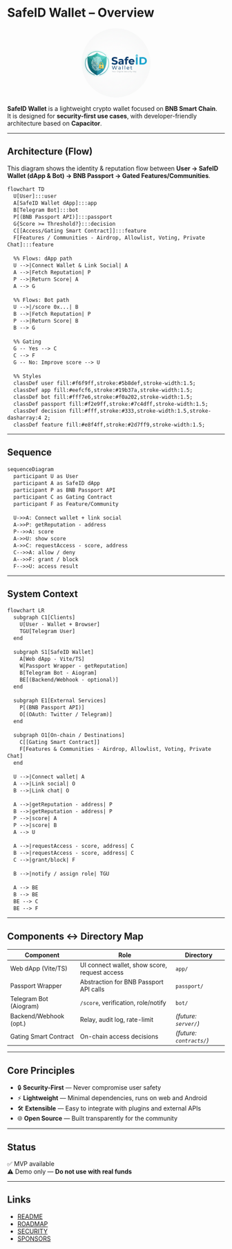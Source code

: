 # SafeID Wallet – Overview

<p align="center">
  <img src="./assets/safeid-logo-circle.png" alt="SafeID Wallet Logo" width="160" style="border-radius:50%"/>
</p>

**SafeID Wallet** is a lightweight crypto wallet focused on **BNB Smart Chain**.  
It is designed for **security-first use cases**, with developer-friendly architecture based on **Capacitor**.

---

## Architecture (Flow)

This diagram shows the identity & reputation flow between **User → SafeID Wallet (dApp & Bot) → BNB Passport → Gated Features/Communities**.

```mermaid
flowchart TD
  U[User]:::user
  A[SafeID Wallet dApp]:::app
  B[Telegram Bot]:::bot
  P[(BNB Passport API)]:::passport
  G{Score >= Threshold?}:::decision
  C[[Access/Gating Smart Contract]]:::feature
  F[Features / Communities - Airdrop, Allowlist, Voting, Private Chat]:::feature

  %% Flows: dApp path
  U -->|Connect Wallet & Link Social| A
  A -->|Fetch Reputation| P
  P -->|Return Score| A
  A --> G

  %% Flows: Bot path
  U -->|/score 0x...| B
  B -->|Fetch Reputation| P
  P -->|Return Score| B
  B --> G

  %% Gating
  G -- Yes --> C
  C --> F
  G -- No: Improve score --> U

  %% Styles
  classDef user fill:#f6f9ff,stroke:#5b8def,stroke-width:1.5;
  classDef app fill:#eefcf6,stroke:#19b37a,stroke-width:1.5;
  classDef bot fill:#fff7e6,stroke:#f0a202,stroke-width:1.5;
  classDef passport fill:#f2e9ff,stroke:#7c4dff,stroke-width:1.5;
  classDef decision fill:#fff,stroke:#333,stroke-width:1.5,stroke-dasharray:4 2;
  classDef feature fill:#e8f4ff,stroke:#2d7ff9,stroke-width:1.5;
```

---

## Sequence

```mermaid
sequenceDiagram
  participant U as User
  participant A as SafeID dApp
  participant P as BNB Passport API
  participant C as Gating Contract
  participant F as Feature/Community

  U->>A: Connect wallet + link social
  A->>P: getReputation - address
  P-->>A: score
  A->>U: show score
  A->>C: requestAccess - score, address
  C-->>A: allow / deny
  A-->>F: grant / block
  F-->>U: access result
```

---

## System Context

```mermaid
flowchart LR
  subgraph C1[Clients]
    U[User - Wallet + Browser]
    TGU[Telegram User]
  end

  subgraph S1[SafeID Wallet]
    A[Web dApp - Vite/TS]
    W[Passport Wrapper - getReputation]
    B[Telegram Bot - Aiogram]
    BE[(Backend/Webhook - optional)]
  end

  subgraph E1[External Services]
    P[(BNB Passport API)]
    O[(OAuth: Twitter / Telegram)]
  end

  subgraph O1[On-chain / Destinations]
    C[[Gating Smart Contract]]
    F[Features & Communities - Airdrop, Allowlist, Voting, Private Chat]
  end

  U -->|Connect wallet| A
  A -->|Link social| O
  B -->|Link chat| O

  A -->|getReputation - address| P
  B -->|getReputation - address| P
  P -->|score| A
  P -->|score| B
  A --> U

  A -->|requestAccess - score, address| C
  B -->|requestAccess - score, address| C
  C -->|grant/block| F

  B -->|notify / assign role| TGU

  A --> BE
  B --> BE
  BE --> C
  BE --> F
```

---

## Components ↔ Directory Map

| Component               | Role                                      | Directory             |
|--------------------------|-------------------------------------------|-----------------------|
| Web dApp (Vite/TS)      | UI connect wallet, show score, request access | `app/`              |
| Passport Wrapper         | Abstraction for BNB Passport API calls    | `passport/`           |
| Telegram Bot (Aiogram)   | `/score`, verification, role/notify       | `bot/`                |
| Backend/Webhook (opt.)   | Relay, audit log, rate-limit              | *(future: `server/`)* |
| Gating Smart Contract    | On-chain access decisions                 | *(future: `contracts/`)* |

---

## Core Principles

- 🔒 **Security-First** — Never compromise user safety  
- ⚡ **Lightweight** — Minimal dependencies, runs on web and Android  
- 🛠 **Extensible** — Easy to integrate with plugins and external APIs  
- 🌐 **Open Source** — Built transparently for the community  

---

## Status

✅ MVP available  
⚠️ Demo only — **Do not use with real funds**

---

## Links

- [README](../README.md)  
- [ROADMAP](../ROADMAP.md)  
- [SECURITY](../SECURITY.md)  
- [SPONSORS](../SPONSORS.md)  
